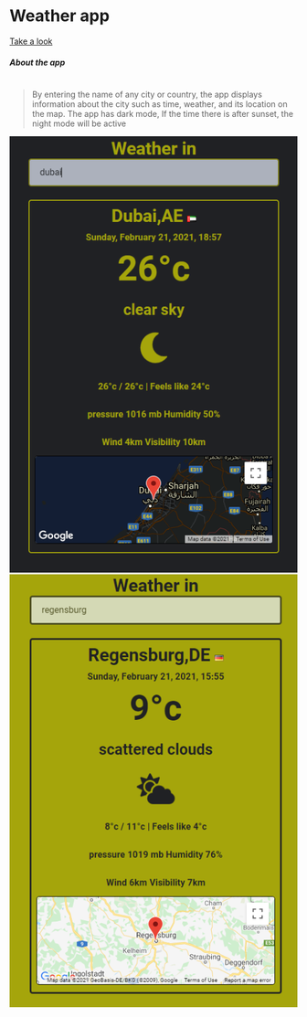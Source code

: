 # Weather app

[Take a look](http://apps.weather.refatalsakka.com/)

##### About the app
#
>By entering the name of any city or country, the app displays information about the city such as time, weather, and its location on the map.
The app has dark mode, If the time there is after sunset, the night mode will be active

![](https://raw.githubusercontent.com/refatalsakka/weather-app/main/dark.PNG?token=AFIEUDQL7Y4ZORUFWTH7XPDAGJ24S)![](https://raw.githubusercontent.com/refatalsakka/weather-app/main/light.PNG?token=AFIEUDTQCGIOBSBX2YOEPDDAGJ3C4)
